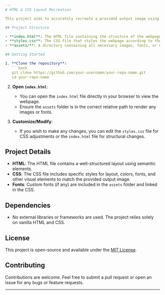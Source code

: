 ```yaml
---
# HTML & CSS Layout Recreation

This project aims to accurately recreate a provided output image using HTML and CSS. The focus is on replicating the layout, colors, and font styles as closely as possible.

## Project Structure

- **index.html**: The HTML file containing the structure of the webpage.
- **styles.css**: The CSS file that styles the webpage according to the provided image.
- **assets/**: A directory containing all necessary images, fonts, or other assets required for the webpage.

## Getting Started

1. **Clone the repository**:
   ```bash
   git clone https://github.com/your-username/your-repo-name.git
   cd your-repo-name
   ```

2. **Open `index.html`**:
   - You can open the `index.html` file directly in your browser to view the webpage.
   - Ensure the `assets` folder is in the correct relative path to render any images or fonts.

3. **Customize/Modify**:
   - If you wish to make any changes, you can edit the `styles.css` file for CSS adjustments or the `index.html` file for structural changes.

## Project Details

- **HTML**: The HTML file contains a well-structured layout using semantic elements.
- **CSS**: The CSS file includes specific styles for layout, colors, fonts, and other visual elements to match the provided output image.
- **Fonts**: Custom fonts (if any) are included in the `assets` folder and linked in the CSS.

## Dependencies

- No external libraries or frameworks are used. The project relies solely on vanilla HTML and CSS.

## License

This project is open-source and available under the [MIT License](LICENSE).

## Contributing

Contributions are welcome. Feel free to submit a pull request or open an issue for any bugs or feature requests.

---
```

